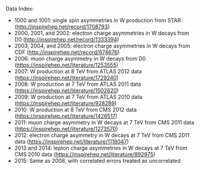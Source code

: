 Data Index:
- 1000 and 1001: single spin asymmetries in W production from STAR (http://inspirehep.net/record/1708793)
- 2000, 2001, and 2002: electron charge asymmetries in W decays from D0 (http://inspirehep.net/record/1333394)
- 2003, 2004, and 2005: electron charge asymmetries in W decays from CDF (http://inspirehep.net/record/674676)
- 2006: muon charge asymmetry in W decays from D0 (https://inspirehep.net/literature/1253555)
- 2007: W production at 8 TeV from ATLAS 2012 data (https://inspirehep.net/literature/1729240)
- 2008: W production at 7 TeV from ATLAS 2011 data (https://inspirehep.net/literature/1502620)
- 2009: W production at 7 TeV from ATLAS 2010 data (https://inspirehep.net/literature/928289)
- 2010: W production at 8 TeV from CMS 2012 data (https://inspirehep.net/literature/1426517)
- 2011: muon charge asymmetry in W decays at 7 TeV from CMS 2011 data (https://inspirehep.net/literature/1273570)
- 2012: electron charge asymmetry in W decays at 7 TeV from CMS 2011 data (https://inspirehep.net/literature/1118047)
- 2013 and 2014: lepton charge asymmetries in W decays at 7 TeV from CMS 2010 data (https://inspirehep.net/literature/892975)
- 2015: Same as 2008, with correlated errors treated as uncorrelated

